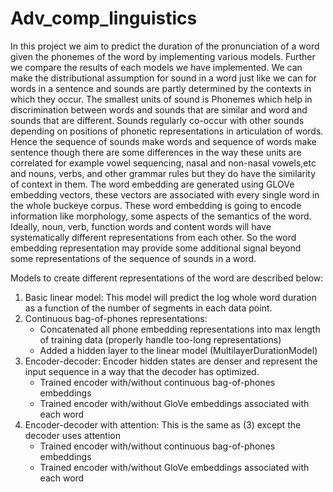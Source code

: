 # Adv_comp_linguistics

In this project we aim to predict the duration of the pronunciation of a word given the phonemes of the word by implementing various models. Further we compare the results of each models we have implemented. We can make the distributional assumption for sound in a word just like we can for words in a sentence and sounds are partly determined by the contexts in which they occur. The smallest units of sound is Phonemes which help in discrimination between words and sounds that are similar
and word and sounds that are different. Sounds regularly co-occur with other sounds depending on positions of phonetic representations in articulation of words. Hence the sequence of sounds make words and sequence of words make sentence though there are some differences in the way these units are correlated for example vowel sequencing, nasal and non-nasal vowels,etc and nouns, verbs, and other grammar rules but they do have the similarity of context in them. The word embedding are
generated using GLOVe embedding vectors, these vectors are associated with every single word in the whole buckeye corpus. These word embedding is going to encode information like morphology, some aspects of the semantics of the word. Ideally, noun, verb, function words and content words will have systematically different representations from each other. So the word embedding representation may provide some additional signal beyond some representations of the sequence of sounds in
a word.

Models to create different representations of the word are described below:

1. Basic linear model: This model will predict the log whole word duration as a function of the number of segments in each data point. 
2. Continuous bag-of-phones representations:
   - Concatenated all phone embedding representations into max length of training data (properly handle too-long representations)
   - Added a hidden layer to the linear model (MultilayerDurationModel)
3. Encoder-decoder: Encoder hidden states are denser and represent the input sequence in a way that the decoder has optimized.
   - Trained encoder with/without continuous bag-of-phones embeddings
   - Trained encoder with/without GloVe embeddings associated with each word
4. Encoder-decoder with attention: This is the same as (3) except the decoder uses attention
   - Trained encoder with/without continuous bag-of-phones embeddings
   - Trained encoder with/without GloVe embeddings associated with each word
